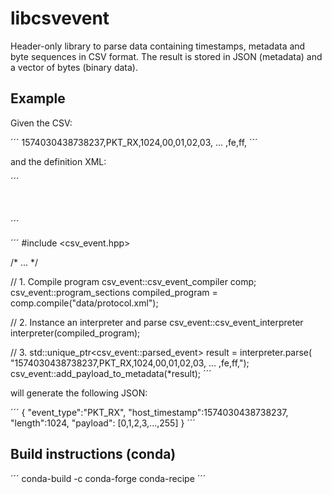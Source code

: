 # libcsvevent

Header-only library to parse data containing timestamps, metadata and byte sequences in CSV format. 
The result is stored in JSON (metadata) and a vector of bytes (binary data).

## Example

Given the CSV:

´´´
1574030438738237,PKT_RX,1024,00,01,02,03, ... ,fe,ff,
´´´

and the definition XML:

´´´
<eventdef>
    <timestamp name="host_timestamp"/>  
    <mnemonic name="event_type"/>
    <!-- A received packet  -->
    <condition event_type="PKT_RX">
        <integer name="length"/>
        <bytestream length="length"/>   
    </condition>
    <!-- A transmitted packet  -->
    <condition event_type="PKT_TX">
        <integer name="length"/>
        <bytestream length="length"/>   
    </condition>
    <!--  An error packet -->
    <condition event_type="PKT_ERROR">
        <mnemonic name="error_code"/>
    </condition>    
</eventdef>
´´´

´´´
#include <csv_event.hpp>

/* ... */

// 1. Compile program
csv_event::csv_event_compiler comp;
csv_event::program_sections compiled_program = comp.compile("data/protocol.xml");

// 2. Instance an interpreter and parse
csv_event::csv_event_interpreter interpreter(compiled_program);

// 3. 
std::unique_ptr<csv_event::parsed_event> result = interpreter.parse(
            "1574030438738237,PKT_RX,1024,00,01,02,03, ... ,fe,ff,");
csv_event::add_payload_to_metadata(*result);
´´´

will generate the following JSON:

´´´
{
    "event_type":"PKT_RX",
    "host_timestamp":1574030438738237,
    "length":1024,
    "payload": [0,1,2,3,...,255]
}
´´´

## Build instructions (conda)

´´´
conda-build -c conda-forge conda-recipe
´´´